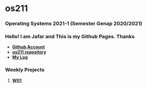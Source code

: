 # os211
### Operating Systems 2021-1 (Semester Genap 2020/2021)
### Hello! I am Jafar and This is my Github Pages. Thanks
* **[Github Account](https://github.com/abdurrohmanjafar/)**
* **[os211 repository](https://github.com/abdurrohmanjafar/os211/)**
* **[My Log](https://abdurrohmanjafar.github.io/os211/TXT/mylog.txt)**

### Weekly Projects

1. **[W01](https://abdurrohmanjafar.github.io/os211/W01)**

